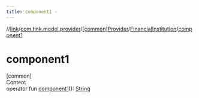 ```yaml
---
title: component1 -
---
```

//[link](../../../index.md)/[com.tink.model.provider](../../index.md)/[[common]Provider](../index.md)/[FinancialInstitution](index.md)/[component1](component1.md)



# component1  
[common]  
Content  
operator fun [component1](component1.md)(): [String](https://kotlinlang.org/api/latest/jvm/stdlib/kotlin/-string/index.html)  



